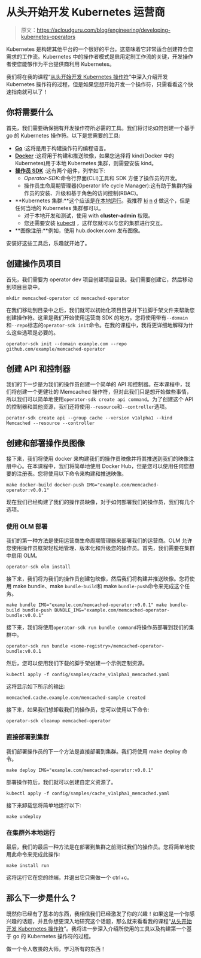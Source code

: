 # 从头开始开发 Kubernetes 运营商

> 原文：<https://acloudguru.com/blog/engineering/developing-kubernetes-operators>

Kubernetes 是构建其他平台的一个很好的平台。这意味着它非常适合创建符合您需求的工作流。Kubernetes 中的操作者模式是启用定制工作流的关键，开发操作者使您能够作为平台提供商利用 Kubernetes。

我们将在我的课程“[从头开始开发 Kubernetes 操作符](https://acloudguru.com/course/developing-kubernetes-operators-from-the-ground-up)”中深入介绍开发 Kubernetes 操作符的过程，但是如果您想开始开发一个操作符，只需看看这个快速指南就可以了！

## **你将需要什么**

首先，我们需要确保拥有开发操作符所必需的工具。我们将讨论如何创建一个基于 go 的 Kubernetes 操作符。以下是您需要的工具:

*   [**Go**](https://www.techtarget.com/searchitoperations/definition/Go-programming-language) :这将是用于构建操作符的编程语言。
*   [**Docker**](https://docs.docker.com/engine/install/) :这将用于构建和推送映像，如果您选择将 kind(Docker 中的 Kubernetes)用于本地 Kubernetes 集群，则需要安装 kind。
*   [**操作员 SDK**](https://sdk.operatorframework.io/docs/installation/) :这有两个组件，列举如下:
    *   *Operator-SDK*:命令行界面(CLI)工具和 SDK 方便了操作员的开发。
    *   操作员生命周期管理器(Operator life cycle Manager):这有助于集群内操作员的安装、升级和基于角色的访问控制(RBAC)。
*   **Kubernetes 集群:**这个应该是[在本地运行](https://www.techtarget.com/searchitoperations/answer/Evaluate-3-ways-to-run-Kubernetes-locally)。我推荐 [ki](https://kind.sigs.k8s.io/docs/user/quick-start) [n](https://kind.sigs.k8s.io/docs/user/quick-start) [d](https://kind.sigs.k8s.io/docs/user/quick-start) 做这个，但是任何当地的 Kubernetes 集群都可以。
    *   对于本地开发和测试，使用 with **cluster-admin** 权限。
    *   您还需要安装 [kubectl](https://kubernetes.io/docs/tasks/tools/#kubectl) ，这样您就可以与您的集群进行交互。
*   **图像注册:**例如，使用 hub.docker.com 发布图像。

安装好这些工具后，乐趣就开始了。

## **创建操作员项目**

首先，我们需要为 operator dev 项目创建项目目录。我们需要创建它，然后移动到项目目录中。

```
mkdir memcached-operator cd memcached-operator
```

在我们移动到目录中之后，我们就可以初始化项目目录并下拉脚手架文件来帮助您创建操作符。这里是我们开始使用运营商 SDK 的地方。您将使用带有`--domain`和`--repo`标志的`operator-sdk init`命令。在我的课程中，我将更详细地解释为什么这些选项是必要的。

```
operator-sdk init --domain example.com --repo github.com/example/memcached-operator
```

## **创建 API 和控制器**

我们的下一步是为我们的操作员创建一个简单的 API 和控制器。在本课程中，我们将创建一个更健壮的 Memcached 操作符，但对此我们只是想开始做些事情，所以我们可以简单地使用`operator-sdk create api command`。为了创建这个 API 的控制器和其他资源，我们还将使用`--resource`和`--controller`选项。

```
perator-sdk create api --group cache --version v1alpha1 --kind Memcached --resource --controller
```

## **创建和部署操作员图像**

接下来，我们将使用 docker 来构建我们的操作员映像并将其推送到我们的映像注册中心。在本课程中，我们将简单地使用 Docker Hub，但是您可以使用任何您想要的注册表。您将使用以下命令来构建和推送映像。

```
make docker-build docker-push IMG="example.com/memcached-operator:v0.0.1"
```

现在我们已经构建了我们的操作员映像，对于如何部署我们的操作员，我们有几个选项。

### **使用 OLM 部署**

我们的第一种方法是使用运营商生命周期管理器来部署我们的运营商。OLM 允许您使用操作员框架轻松地管理、版本化和升级您的操作员。首先，我们需要在集群中启用 OLM。

```
operator-sdk olm install
```

接下来，我们将为我们的操作员创建包映像，然后我们将构建并推送映像。您将使用 make bundle、make `bundle-build`和 make `bundle-push`命令来完成这个任务。

```
make bundle IMG="example.com/memcached-operator:v0.0.1" make bundle-build bundle-push BUNDLE_IMG="example.com/memcached-operator-bundle:v0.0.1"
```

接下来，我们将使用`operator-sdk run bundle command`将操作员部署到我们的集群中。

```
operator-sdk run bundle <some-registry>/memcached-operator-bundle:v0.0.1
```

然后，您可以使用我们下载的脚手架创建一个示例定制资源。

```
kubectl apply -f config/samples/cache_v1alpha1_memcached.yaml
```

这将显示如下所示的输出:

```
memcached.cache.example.com/memcached-sample created
```

接下来，如果我们想卸载我们的操作员，您可以使用以下命令:

```
operator-sdk cleanup memcached-operator
```

### **直接部署到集群**

我们部署操作员的下一个方法是直接部署到集群。我们将使用 make deploy 命令。

```
make deploy IMG="example.com/memcached-operator:v0.0.1"
```

部署操作符后，我们就可以创建自定义资源了。

```
kubectl apply -f config/samples/cache_v1alpha1_memcached.yaml
```

接下来卸载您将简单地运行以下:

```
make undeploy
```

### **在集群外本地运行**

最后，我们的最后一种方法是在部署到集群之前测试我们的操作员。您将简单地使用此命令来完成此操作:

```
make install run
```

这将运行它在您的终端，并退出它只需做一个 ctrl+c。

## 那么下一步是什么？

既然你已经有了基本的东西，我相信我们已经激发了你的兴趣！如果这是一个你感兴趣的话题，并且你想更深入地研究这个话题，那么就来看看我的课程“[从头开始开发 Kubernetes 操作符](https://acloudguru.com/course/developing-kubernetes-operators-from-the-ground-up)”。我将进一步深入介绍所使用的工具以及构建第一个基于 go 的 Kubernetes 操作符的过程。

做一个令人敬畏的大师，学习所有的东西！